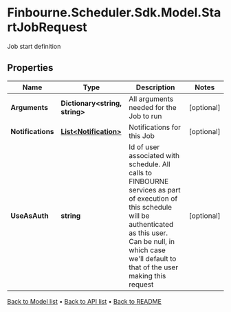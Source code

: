 # Finbourne.Scheduler.Sdk.Model.StartJobRequest
Job start definition

## Properties

Name | Type | Description | Notes
------------ | ------------- | ------------- | -------------
**Arguments** | **Dictionary&lt;string, string&gt;** | All arguments needed for the Job to run | [optional] 
**Notifications** | [**List&lt;Notification&gt;**](Notification.md) | Notifications for this Job | [optional] 
**UseAsAuth** | **string** | Id of user associated with schedule. All calls to FINBOURNE services  as part of execution of this schedule will be authenticated as this   user. Can be null, in which case we&#39;ll default to that of the user   making this request | [optional] 

[Back to Model list](../README.md#documentation-for-models) &#8226; [Back to API list](../README.md#documentation-for-api-endpoints) &#8226; [Back to README](../README.md)

